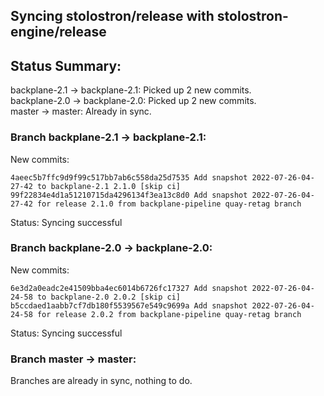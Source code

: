 ## Syncing stolostron/release with stolostron-engine/release

## Status Summary:

backplane-2.1 -> backplane-2.1: Picked up 2 new commits.  
backplane-2.0 -> backplane-2.0: Picked up 2 new commits.  
master -> master: Already in sync.  

### Branch backplane-2.1 -> backplane-2.1:

New commits:

```
4aeec5b7ffc9d9f99c517bb7ab6c558da25d7535 Add snapshot 2022-07-26-04-27-42 to backplane-2.1 2.1.0 [skip ci]
99f22834e4d1a51210715da4296134f3ea13c8d0 Add snapshot 2022-07-26-04-27-42 for release 2.1.0 from backplane-pipeline quay-retag branch
```

Status: Syncing successful

### Branch backplane-2.0 -> backplane-2.0:

New commits:

```
6e3d2a0eadc2e41509bba4ec6014b6726fc17327 Add snapshot 2022-07-26-04-24-58 to backplane-2.0 2.0.2 [skip ci]
b5ccdaed1aabb7cf7db180f5539567e549c9699a Add snapshot 2022-07-26-04-24-58 for release 2.0.2 from backplane-pipeline quay-retag branch
```

Status: Syncing successful

### Branch master -> master:

Branches are already in sync, nothing to do.
